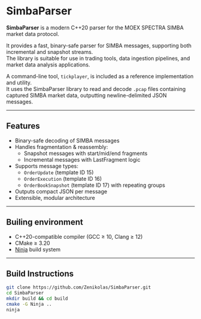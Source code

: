 # SimbaParser

**SimbaParser** is a modern C++20 parser for the MOEX SPECTRA SIMBA market data protocol.

It provides a fast, binary-safe parser for SIMBA messages, supporting both incremental and snapshot streams.  
The library is suitable for use in trading tools, data ingestion pipelines, and market data analysis applications.

A command-line tool, `tickplayer`, is included as a reference implementation and utility.  
It uses the SimbaParser library to read and decode `.pcap` files containing captured SIMBA market data, outputting newline-delimited JSON messages.


---

## Features

- Binary-safe decoding of SIMBA messages
- Handles fragmentation & reassembly:
  - Snapshot messages with start/mid/end fragments
  - Incremental messages with LastFragment logic
- Supports message types:
  - `OrderUpdate` (template ID 15)
  - `OrderExecution` (template ID 16)
  - `OrderBookSnapshot` (template ID 17) with repeating groups
- Outputs compact JSON per message
- Extensible, modular architecture

---

## Builing environment

- C++20-compatible compiler (GCC ≥ 10, Clang ≥ 12)
- CMake ≥ 3.20
- [Ninja](https://ninja-build.org/) build system

---

## Build Instructions

```bash
git clone https://github.com/Zenikolas/SimbaParser.git
cd SimbaParser
mkdir build && cd build
cmake -G Ninja ..
ninja